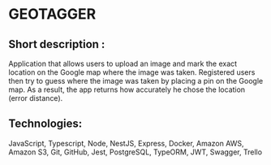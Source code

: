 # GEOTAGGER

## Short description :
Application that allows users to upload an image and mark the exact location on the Google map where the image was taken. Registered users then try to guess where the image was taken by placing a pin on the Google map. As a result, the app returns how accurately he chose the location (error distance).

## Technologies:
JavaScript, Typescript, Node, NestJS, Express, Docker, Amazon AWS, Amazon S3, Git, GitHub, Jest, PostgreSQL, TypeORM, JWT, Swagger, Trello
